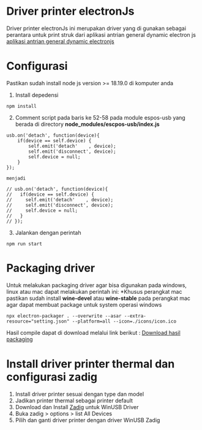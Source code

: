 # Driver printer electronJs

Driver printer electronJs ini merupakan driver yang di gunakan sebagai perantara untuk print struk dari aplikasi antrian general dynamic electron js [aplikasi antrian general dynamic electronjs](https://github.com/aderahman007/aplikasi-antrian-general-electronjs)

# Configurasi

Pastikan sudah install node js version >= 18.19.0 di komputer anda

1. Install depedensi

```
npm install
```

2. Comment script pada baris ke 52-58 pada module espos-usb yang berada di directory **node_modules/escpos-usb/index.js**

```
usb.on('detach', function(device){
    if(device == self.device) {
        self.emit('detach'    , device);
        self.emit('disconnect', device);
        self.device = null;
    }
});

menjadi

// usb.on('detach', function(device){
//   if(device == self.device) {
//     self.emit('detach'    , device);
//     self.emit('disconnect', device);
//     self.device = null;
//   }
// });
```

3. Jalankan dengan perintah

```
npm run start
```

# Packaging driver

Untuk melakukan packaging driver agar bisa digunakan pada windows, linux atau mac dapat melakukan perintah ini:
\*Khusus perangkat mac pastikan sudah install **wine-devel** atau **wine-stable** pada perangkat mac agar dapat membuat package untuk system operasi windows

```
npx electron-packager . --overwrite --asar --extra-resource="setting.json" --platform=all --icon=./icons/icon.ico
```

Hasil compile dapat di download melalui link berikut : [Download hasil packaging](https://drive.google.com/drive/folders/1INsunOYVxC0MnRzQqf3EYNkhXANXrOfu?usp=sharing)

# Install driver printer thermal dan configurasi zadig

1. Install driver printer sesuai dengan type dan model
2. Jadikan printer thermal sebagai printer default
3. Download dan Install [Zadig](http://sourceforge.net/projects/libwdi/files/zadig) untuk WinUSB Driver
4. Buka zadig > options > list All Devices
5. Pilih dan ganti driver printer dengan driver WinUSB Zadig
